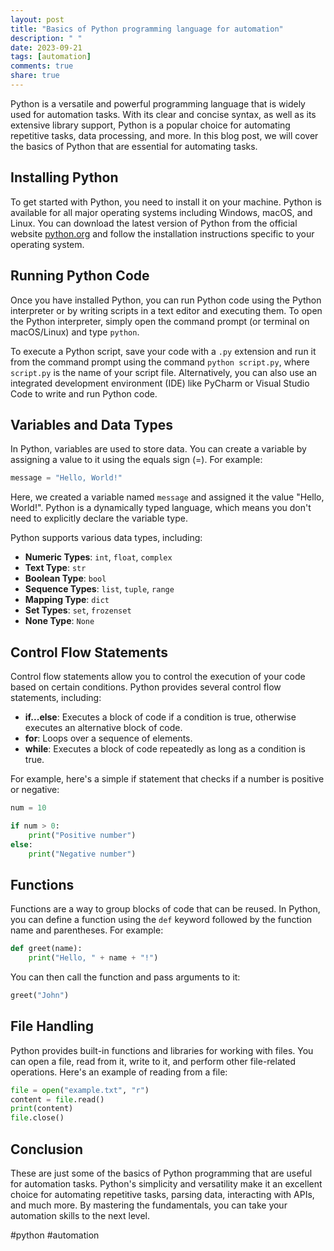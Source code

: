 ```yaml
---
layout: post
title: "Basics of Python programming language for automation"
description: " "
date: 2023-09-21
tags: [automation]
comments: true
share: true
---
```


Python is a versatile and powerful programming language that is widely used for automation tasks. With its clear and concise syntax, as well as its extensive library support, Python is a popular choice for automating repetitive tasks, data processing, and more. In this blog post, we will cover the basics of Python that are essential for automating tasks.

## Installing Python

To get started with Python, you need to install it on your machine. Python is available for all major operating systems including Windows, macOS, and Linux. You can download the latest version of Python from the official website [python.org](https://www.python.org) and follow the installation instructions specific to your operating system.

## Running Python Code

Once you have installed Python, you can run Python code using the Python interpreter or by writing scripts in a text editor and executing them. To open the Python interpreter, simply open the command prompt (or terminal on macOS/Linux) and type `python`.

To execute a Python script, save your code with a `.py` extension and run it from the command prompt using the command `python script.py`, where `script.py` is the name of your script file. Alternatively, you can also use an integrated development environment (IDE) like PyCharm or Visual Studio Code to write and run Python code.

## Variables and Data Types

In Python, variables are used to store data. You can create a variable by assigning a value to it using the equals sign (=). For example:

```python
message = "Hello, World!"
```
Here, we created a variable named `message` and assigned it the value "Hello, World!". Python is a dynamically typed language, which means you don't need to explicitly declare the variable type.

Python supports various data types, including:

- **Numeric Types**: `int`, `float`, `complex`
- **Text Type**: `str`
- **Boolean Type**: `bool`
- **Sequence Types**: `list`, `tuple`, `range`
- **Mapping Type**: `dict`
- **Set Types**: `set`, `frozenset`
- **None Type**: `None`

## Control Flow Statements

Control flow statements allow you to control the execution of your code based on certain conditions. Python provides several control flow statements, including:

- **if...else**: Executes a block of code if a condition is true, otherwise executes an alternative block of code.
- **for**: Loops over a sequence of elements.
- **while**: Executes a block of code repeatedly as long as a condition is true.

For example, here's a simple if statement that checks if a number is positive or negative:

```python
num = 10

if num > 0:
    print("Positive number")
else:
    print("Negative number")
```

## Functions

Functions are a way to group blocks of code that can be reused. In Python, you can define a function using the `def` keyword followed by the function name and parentheses. For example:

```python
def greet(name):
    print("Hello, " + name + "!")
```

You can then call the function and pass arguments to it:

```python
greet("John")
```

## File Handling

Python provides built-in functions and libraries for working with files. You can open a file, read from it, write to it, and perform other file-related operations. Here's an example of reading from a file:

```python
file = open("example.txt", "r")
content = file.read()
print(content)
file.close()
```

## Conclusion

These are just some of the basics of Python programming that are useful for automation tasks. Python's simplicity and versatility make it an excellent choice for automating repetitive tasks, parsing data, interacting with APIs, and much more. By mastering the fundamentals, you can take your automation skills to the next level.

#python #automation